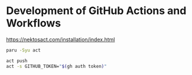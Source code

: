 # Development of GitHub Actions and Workflows

https://nektosact.com/installation/index.html

```bash
paru -Syu act
```

```bash
act push
act -s GITHUB_TOKEN="$(gh auth token)"
```
